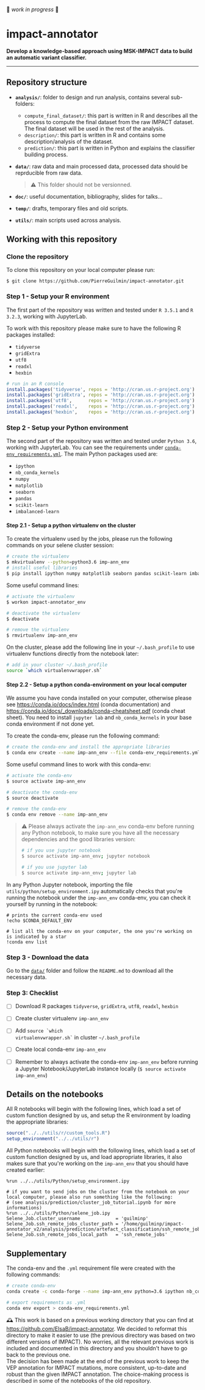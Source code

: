 :construction: *work in progress* :construction:

# impact-annotator

**Develop a knowledge-based approach using MSK-IMPACT data to build an automatic variant classifier.**

***

## Repository structure

- **`analysis/`**: folder to design and run analysis, contains several sub-folders:
    - `compute_final_dataset/`: this part is written in R and describes all the process to compute the final dataset from the raw IMPACT dataset. The final dataset will be used in the rest of the analysis.
    - `description/`: this part is written in R and contains some description/analysis of the dataset.
    - `prediction/`: this part is written in Python and explains the classifier building process.

- **`data/`**: raw data and main processed data, processed data should be reprducible from raw data.   
  > :warning: This folder should not be versionned.

- **`doc/`**: useful documentation, bibliography, slides for talks...

- **`temp/`**: drafts, temporary files and old scripts.  

- **`utils/`**: main scripts used across analysis.




## Working with this repository

### Clone the repository

To clone this repository on your local computer please run:
```shell
$ git clone https://github.com/PierreGuilmin/impact-annotator.git
```

### Step 1 - Setup your R environment
The first part of the repository was written and tested under `R 3.5.1` and `R 3.2.3`, working with JupyterLab.

To work with this repository please make sure to have the following R packages installed:

- `tidyverse`
- `gridExtra`
- `utf8`
- `readxl`
- `hexbin`

```R
# run in an R console
install.packages('tidyverse', repos = 'http://cran.us.r-project.org')
install.packages('gridExtra', repos = 'http://cran.us.r-project.org')
install.packages('utf8',      repos = 'http://cran.us.r-project.org')
install.packages('readxl',    repos = 'http://cran.us.r-project.org')
install.packages('hexbin',    repos = 'http://cran.us.r-project.org')
```

### Step 2 - Setup your Python environment
The second part of the repository was written and tested under `Python 3.6`, working with JupyterLab. You can see the requirements under [`conda-env_requirements.yml`](conda-env_requirements.yml). The main Python packages used are:

- `ipython`
- `nb_conda_kernels`
- `numpy`
- `matplotlib`
- `seaborn`
- `pandas`
- `scikit-learn`
- `imbalanced-learn`

#### Step 2.1 - Setup a python virtualenv on the cluster

To create the virtualenv used by the jobs, please run the following commands on your selene cluster session:
```bash
# create the virtualenv
$ mkvirtualenv --python=python3.6 imp-ann_env
# install useful libraries
$ pip install ipython numpy matplotlib seaborn pandas scikit-learn imbalanced-learn
```

Some useful command lines:
```bash
# activate the virtualenv
$ workon impact-annotator_env

# deactivate the virtualenv
$ deactivate

# remove the virtualenv
$ rmvirtualenv imp-ann_env
```

On the cluster, please add the following line in your `~/.bash_profile` to use virtualenv functions directly from the notebook later:
```bash
# add in your cluster ~/.bash_profile
source `which virtualenvwrapper.sh`
```

#### Step 2.2 - Setup a python conda-environment on your local computer

We assume you have conda installed on your computer, otherwise please see https://conda.io/docs/index.html (conda documentation) and https://conda.io/docs/_downloads/conda-cheatsheet.pdf (conda cheat sheet). You need to install `jupyter lab` and `nb_conda_kernels` in your base conda environment if not done yet.

To create the conda-env, please run the following command:
```bash
# create the conda-env and install the appropriate libraries
$ conda env create --name imp-ann_env --file conda-env_requirements.yml
```

Some useful command lines to work with this conda-env:
```bash
# activate the conda-env
$ source activate imp-ann_env

# deactivate the conda-env
$ source deactivate

# remove the conda-env
$ conda env remove --name imp-ann_env
```

> :warning: Please always activate the `imp-ann_env` conda-env before running any Python notebook, to make sure you have all the necessary dependencies and the good libraries version:
> ```bash
> # if you use jupyter notebook
> $ source activate imp-ann_env; jupyter notebook
> 
> # if you use jupyter lab
> $ source activate imp-ann_env; jupyter lab
> ```

In any Python Jupyter notebook, importing the file `utils/python/setup_environment.ipy` automatically checks that you're running the notebook under the `imp-ann_env` conda-env, you can check it yourself by running in the notebook:
```ipython
# prints the current conda-env used
!echo $CONDA_DEFAULT_ENV

# list all the conda-env on your computer, the one you're working on is indicated by a star
!conda env list
```

### Step 3 - Download the data
Go to the [`data/`](data/) folder and follow the `README.md` to download all the necessary data.

### Step 3: Checklist
- [ ] Download R packages `tidyverse`, `gridExtra`, `utf8`, `readxl`, `hexbin`
- [ ] Create cluster virtualenv `imp-ann_env`
- [ ] Add <code>source \`which virtualenvwrapper.sh\`</code> in cluster `~/.bash_profile`
- [ ] Create local conda-env `imp-ann_env`
- [ ] Remember to always activate the conda-env `imp-ann_env` before running a Jupyter Notebook/JupyterLab instance locally (`$ source activate imp-ann_env`)




## Details on the notebooks
All R notebooks will begin with the following lines, which load a set of custom function designed by us, and setup the R environment by loading the appropriate libraries:
```R
source("../../utils/r/custom_tools.R")
setup_environment("../../utils/r")
```

All Python notebooks will begin with the following lines, which load a set of custom function designed by us, and load appropriate libraries, it also makes sure that you're working on the `imp-ann_env` that you should have created earlier:
```ipython
%run ../../utils/Python/setup_environment.ipy

# if you want to send jobs on the cluster from the notebook on your local computer, please also run something like the following:
# (see analysis/prediction/cluster_job_tutorial.ipynb for more informations)
%run ../../utils/Python/selene_job.ipy
Selene_Job.cluster_username             = 'guilminp'
Selene_Job.ssh_remote_jobs_cluster_path = '/home/guilminp/impact-annotator_v2/analysis/prediction/artefact_classification/ssh_remote_jobs'
Selene_Job.ssh_remote_jobs_local_path   = 'ssh_remote_jobs'
```




## Supplementary
The conda-env and the `.yml` requirement file were created with the following commands:
```bash
# create conda-env
conda create -c conda-forge --name imp-ann_env python=3.6 ipython nb_conda_kernels numpy matplotlib seaborn pandas scikit-learn imbalanced-learn

# export requirements as .yml
conda env export > conda-env_requirements.yml
```

🕰 This work is based on a previous working directory that you can find at https://github.com/ElsaB/impact-annotator. We decided to reformat this directory to make it easier to use (the previous directory was based on two different versions of IMPACT). No worries, all the relevant previous work is included and documented in this directory and you shouldn't have to go back to the previous one.  
The decision has been made at the end of the previous work to keep the VEP annotation for IMPACT mutations, more consistent, up-to-date and robust than the given IMPACT annotation. The choice-making process is described in some of the notebooks of the old repository.
